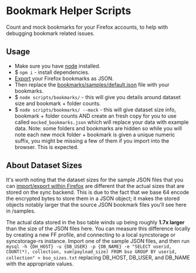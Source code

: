 # Bookmark Helper Scripts

Count and mock bookmarks for your Firefox accounts, to help with debugging bookmark related issues.

## Usage

- Make sure you have [node](https://nodejs.org/en/) installed.
- $ `npm i` - install dependencies.
- [Export](https://support.mozilla.org/en-US/kb/restore-bookmarks-from-backup-or-move-them) your Firefox bookmarks as JSON.
- Then replace the [bookmarks/samples/default.json](https://github.com/mozilla-services/services-engineering/blob/task/add-bookmark-debugging-script/scripts/bookmarks/samples/default.json) file with your bookmarks.
- \$ `node scripts/bookmarks/` - this will give you details around dataset size and bookmark + folder counts.
- \$ `node scripts/bookmarks/ --mock` - this will give dataset size info, bookmark + folder counts AND create an fresh copy for you to use called `mocked_bookmarks.json` which will replace your data with example data. Note: some folders and bookmarks are hidden so while you will note each new mock folder + bookmark is given a unique numeric suffix, you might be missing a few of them if you import into the browser. This is expected.

## About Dataset Sizes

It's worth noting that the dataset sizes for the sample JSON files that you can [import/export within Firefox](https://support.mozilla.org/en-US/kb/restore-bookmarks-from-backup-or-move-them) are different that the actual sizes that are stored on the sync backend. This is due to the fact that we base 64 encode the encrypted bytes to store them in a JSON object; it makes the stored objects notably larger that the source JSON bookmark files you'll see here in /samples.

The actual data stored in the bso table winds up being roughly **1.7x larger** than the size of the JSON files here. You can measure this difference locally by creating a new FF profile, and connecting to a local syncstorage or syncstorage-rs instance. Import one of the sample JSON files, and then run `mysql -h {DH_HOST} -u {DB_USER} -p {DB_NAME} -e "SELECT userid, COUNT(*), collection, sum(payload_size) FROM bso GROUP BY userid, collection" > bso_sizes.txt` replacing DB_HOST, DB_USER, and DB_NAME with the appropriate values.


